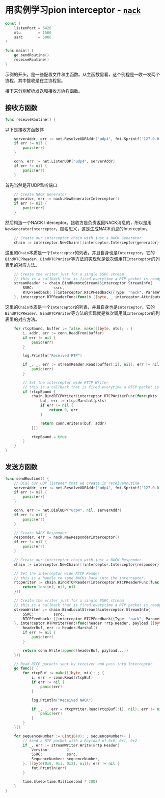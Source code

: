 # 用实例学习pion interceptor - [`nack`](https://github.com/pion/interceptor/blob/master/examples/nack/main.go)

```go
const (
	listenPort = 6420
	mtu        = 1500
	ssrc       = 5000
)

func main() {
	go sendRoutine()
	receiveRoutine()
}
```
示例的开头，是一些配置文件和主函数。从主函数里看，这个例程是一收一发两个协程，其中接收是在主协程里。

接下来分别解析发送和接收方协程函数。

## 接收方函数

```go
func receiveRoutine() {
```
以下是接收方函数体

```go
	serverAddr, err := net.ResolveUDPAddr("udp4", fmt.Sprintf("127.0.0.1:%d", listenPort))
	if err != nil {
		panic(err)
	}

	conn, err := net.ListenUDP("udp4", serverAddr)
	if err != nil {
		panic(err)
	}
```
首先当然是开UDP监听端口

```go
	// Create NACK Generator
	generator, err := nack.NewGeneratorInterceptor()
	if err != nil {
		panic(err)
	}
```
然后构造一个NACK Interceptor。接收方是负责返回NACK消息的，所以是用`NewGeneratorInterceptor`，顾名思义，这是生成NACK消息的Interceptor。

```go
	// Create our interceptor chain with just a NACK Generator
	chain := interceptor.NewChain([]interceptor.Interceptor{generator})
```
这里的`Chain`本质是一个`Interceptor`的列表，并且自身也是`Interceptor`，它的`BindRTCPReader`、`BindRTCPWriter`等方法的实现就是依次调用其`Interceptor`的列表里的对应方法。

```go
	// Create the writer just for a single SSRC stream
	// this is a callback that is fired everytime a RTP packet is ready to be sent
	streamReader := chain.BindRemoteStream(&interceptor.StreamInfo{
		SSRC:         ssrc,
		RTCPFeedback: []interceptor.RTCPFeedback{{Type: "nack", Parameter: ""}},
	}, interceptor.RTPReaderFunc(func(b []byte, _ interceptor.Attributes) (int, interceptor.Attributes, error) { return len(b), nil, nil }))
```
这里的`Chain`本质是一个`Interceptor`的列表，并且自身也是`Interceptor`，它的`BindRTCPReader`、`BindRTCPWriter`等方法的实现就是依次调用其`Interceptor`的列表里的对应方法。

```go
	for rtcpBound, buffer := false, make([]byte, mtu); ; {
		i, addr, err := conn.ReadFrom(buffer)
		if err != nil {
			panic(err)
		}

		log.Println("Received RTP")

		if _, _, err := streamReader.Read(buffer[:i], nil); err != nil {
			panic(err)
		}

		// Set the interceptor wide RTCP Writer
		// this is a callback that is fired everytime a RTCP packet is ready to be sent
		if !rtcpBound {
			chain.BindRTCPWriter(interceptor.RTCPWriterFunc(func(pkts []rtcp.Packet, _ interceptor.Attributes) (int, error) {
				buf, err := rtcp.Marshal(pkts)
				if err != nil {
					return 0, err
				}

				return conn.WriteTo(buf, addr)
			}))

			rtcpBound = true
		}
	}
}
```

## 发送方函数

```go
func sendRoutine() {
	// Dial our UDP listener that we create in receiveRoutine
	serverAddr, err := net.ResolveUDPAddr("udp4", fmt.Sprintf("127.0.0.1:%d", listenPort))
	if err != nil {
		panic(err)
	}

	conn, err := net.DialUDP("udp4", nil, serverAddr)
	if err != nil {
		panic(err)
	}

	// Create NACK Responder
	responder, err := nack.NewResponderInterceptor()
	if err != nil {
		panic(err)
	}

	// Create our interceptor chain with just a NACK Responder.
	chain := interceptor.NewChain([]interceptor.Interceptor{responder})

	// Set the interceptor wide RTCP Reader
	// this is a handle to send NACKs back into the interceptor.
	rtcpWriter := chain.BindRTCPReader(interceptor.RTCPReaderFunc(func(in []byte, _ interceptor.Attributes) (int, interceptor.Attributes, error) {
		return len(in), nil, nil
	}))

	// Create the writer just for a single SSRC stream
	// this is a callback that is fired everytime a RTP packet is ready to be sent
	streamWriter := chain.BindLocalStream(&interceptor.StreamInfo{
		SSRC:         ssrc,
		RTCPFeedback: []interceptor.RTCPFeedback{{Type: "nack", Parameter: ""}},
	}, interceptor.RTPWriterFunc(func(header *rtp.Header, payload []byte, attributes interceptor.Attributes) (int, error) {
		headerBuf, err := header.Marshal()
		if err != nil {
			panic(err)
		}

		return conn.Write(append(headerBuf, payload...))
	}))

	// Read RTCP packets sent by receiver and pass into Interceptor
	go func() {
		for rtcpBuf := make([]byte, mtu); ; {
			i, err := conn.Read(rtcpBuf)
			if err != nil {
				panic(err)
			}

			log.Println("Received NACK")

			if _, _, err = rtcpWriter.Read(rtcpBuf[:i], nil); err != nil {
				panic(err)
			}
		}
	}()

	for sequenceNumber := uint16(0); ; sequenceNumber++ {
		// Send a RTP packet with a Payload of 0x0, 0x1, 0x2
		if _, err := streamWriter.Write(&rtp.Header{
			Version:        2,
			SSRC:           ssrc,
			SequenceNumber: sequenceNumber,
		}, []byte{0x0, 0x1, 0x2}, nil); err != nil {
			fmt.Println(err)
		}

		time.Sleep(time.Millisecond * 200)
	}
}
```